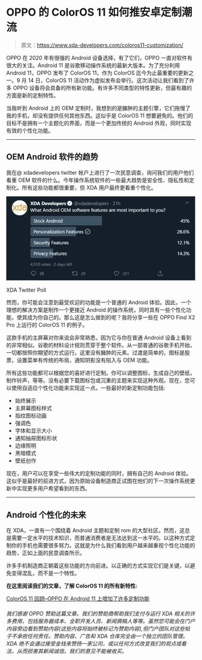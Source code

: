 # OPPO 的 ColorOS 11 如何推安卓定制潮流

> 原文：<https://www.xda-developers.com/coloros11-customization/>

OPPO 在 2020 年有很强的 Android 设备选择，有了它们，OPPO 一直对软件有很大的关注。Android 11 是谷歌移动操作系统的最新大版本。为了充分利用 Android 11，OPPO 发布了 ColorOS 11，作为 ColorOS 迄今为止最重要的更新之一。9 月 14 日，ColorOS 11 活动作为虚拟发布会举行。这次活动让我们看到了许多 OPPO 设备将会具备的所有新功能。有许多不同类型的特性更新，但最有趣的方面是新的定制特性。

当我听到 Android 上的 OEM 定制时，我想到的是臃肿的主题引擎，它们拖慢了我的手机，却没有提供任何其他东西。这似乎是 ColorOS 11 想要避免的。他们的目标不是拥有一个主题化的界面，而是一个更加传统的 Android 外观，同时实现有效的个性化功能。

* * *

## OEM Android 软件的趋势

我在@ xdadevelopers twitter 帐户上进行了一次民意调查，询问我们的用户他们看重 OEM 软件的什么。今年操作系统软件的一些最大趋势是安全性、隐私性和定制化。所有这些功能都很重要，但 XDA 用户最终更看重个性化。

 <picture>![](img/f6500d20faa1057a869cb23babc4ea40.png)</picture> 

XDA Twitter Poll

然而，你可能会注意到最受欢迎的功能是一个普通的 Android 体验。因此，一个理想的解决方案是制作一个更接近 Android 的操作系统，同时具有一些个性化功能，使其成为你自己的。那么这是怎么做到的呢？我将分享一些在 OPPO Find X2 Pro 上运行的 ColorOS 11 的例子。

这款手机的主屏幕对你来说会非常熟悉，因为它与你在普通 Android 设备上看到的非常相似。谷歌的材料设计规则贯穿于整个软件。从一部普通的谷歌手机开始，一切都按照你期望的方式运行。这里没有臃肿的元素。过渡是简单的，图标是股票，设置菜单有传统的布局，通知阴影没有陷入与 OEM 功能。

所有这些功能都可以根据您的喜好进行定制。你可以调整图标，生成自己的壁纸，制作铃声，等等。没有必要下载图标包或沉重的主题来实现这种外观。现在，您可以使用自适应个性化功能来实现这一点。一些最好的新定制功能包括:

*   始终展示
*   主屏幕图标样式
*   指纹图标动画
*   强调色
*   字体和显示大小
*   通知抽屉图标形状
*   边缘照明
*   黑暗模式
*   壁纸创作

现在，用户可以在享受一些伟大的定制功能的同时，拥有自己的 Android 体验。这似乎是最好的前进方式，因为原始设备制造商正试图在他们的下一次操作系统更新中实现更多用户希望看到的东西。

* * *

## Android 个性化的未来

在 XDA，一直有一个围绕着 Android 主题和定制 rom 的大型社区。然而，这总是需要一定水平的技术知识，而普通消费者是无法达到这一水平的。以这种方式定制你的手机也需要很多努力。这就是为什么我们看到用户越来越重视个性化功能的趋势，正如上面的民意调查所示。

许多手机制造商正朝着这些功能的方向前进。以正确的方式实现它们是关键，以避免变得混乱，而不是一个特性。

**在这里阅读我们的文章，了解 ColorOS 11 的所有新特性:**

[ColorOS 11 回顾–OPPO 在 Android 11 上增加了许多定制功能](https://www.xda-developers.com/coloros-11-android-11-oppo-review/)

###### 我们感谢 OPPO 赞助这篇文章。我们的赞助商帮助我们支付与运行 XDA 相关的许多费用，包括服务器成本、全职开发人员、新闻撰稿人等等。虽然您可能会在门户内容旁边看到赞助内容(这些内容将始终被标记为赞助内容),但门户团队对这些帖子不承担任何责任。赞助内容、广告和 XDA 仓库完全由一个独立的团队管理。XDA 绝不会通过接受金钱来赞扬一家公司，或以任何方式改变我们的观点或看法，从而损害其新闻诚信。我们的意见不能被收买。